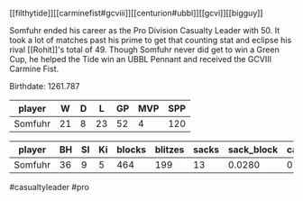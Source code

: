 [[filthytide]][[carminefist#gcviii]][[centurion#ubbl]][[gcvi]][[bigguy]]

Somfuhr ended his career as the Pro Division Casualty Leader with 50. It took a lot of matches past his prime to get that counting stat and eclipse his rival [[Rohit]]'s total of 49. Though Somfuhr never did get to win a Green Cup, he helped the Tide win an UBBL Pennant and received the GCVIII Carmine Fist.

Birthdate: 1261.787

| player              | W   | D   | L   | GP | MVP | SPP |
|--------------|-----|----|---|----|-------|---|
| Somfuhr    | 21 | 8 | 23 | 52 | 4  |  120 |

| player              | BH   | SI   | Ki   | blocks | blitzes | sacks | sack_block | cas_block |
|-------------------|------|------|------|--------|---------|-------|------------|-----------|
| Somfuhr    | 36 | 9 | 5 | 464 | 199 | 13 | 0.0280 | 0.1078 |

#casualtyleader #pro